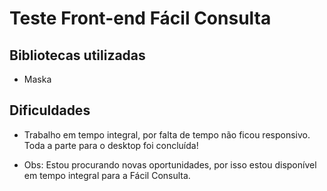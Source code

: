 # Teste Front-end Fácil Consulta

## Bibliotecas utilizadas

- Maska

## Dificuldades

- Trabalho em tempo integral, por falta de tempo não ficou responsivo. Toda a parte para o desktop foi concluída!

- Obs: Estou procurando novas oportunidades, por isso estou disponível em tempo integral para a Fácil Consulta.
